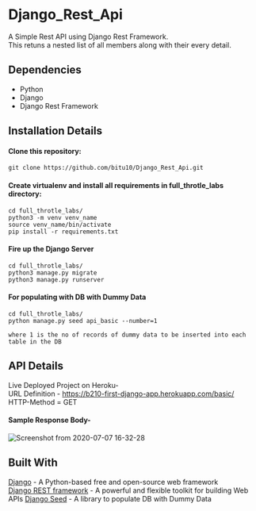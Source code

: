 # Django_Rest_Api
A Simple Rest API using Django Rest Framework.\
This retuns a nested list of all members along with their every detail.

## Dependencies
 - Python
 - Django
 - Django Rest Framework
 
## Installation Details 
#### Clone this repository:
```
git clone https://github.com/bitu10/Django_Rest_Api.git
```
#### Create virtualenv and install all requirements in full_throtle_labs directory:
```
cd full_throtle_labs/
python3 -m venv venv_name
source venv_name/bin/activate
pip install -r requirements.txt
```
#### Fire up the Django Server
```
cd full_throtle_labs/
python3 manage.py migrate
python3 manage.py runserver
```
#### For populating with DB with Dummy Data
```
cd full_throtle_labs/
python manage.py seed api_basic --number=1

where 1 is the no of records of dummy data to be inserted into each table in the DB
```
## API Details
Live Deployed Project on Heroku-\
URL Definition - https://b210-first-django-app.herokuapp.com/basic/ \
HTTP-Method = GET
#### Sample Response Body-
![Screenshot from 2020-07-07 16-32-28](https://user-images.githubusercontent.com/56647211/86771350-b0e63080-c06f-11ea-8fbc-2b3c44a38cb1.png)


## Built With
[Django](https://www.djangoproject.com/) - A Python-based free and open-source web framework \
[Django REST framework](https://www.django-rest-framework.org/) - A powerful and flexible toolkit for building Web APIs
[Django Seed](https://github.com/Brobin/django-seed#usage) - A library to populate DB with Dummy Data
